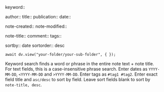 keyword:: 

author:: 
title:: 
publication:: 
date:: 

note-created:: 
note-modified:: 

note-title:: 
comment:: 
tags:: 

sortby:: date
sortorder:: desc

```dataviewjs
await dv.view("your-folder/your-sub-folder", { });
```

Keyword search finds a word or phrase in the entire note text + note title.
For text fields, this is a case-insensitive phrase search. 
Enter dates as `YYYY-MM-DD`, `<YYYY-MM-DD` and `>YYYY-MM-DD`.
Enter tags as `#tag1 #tag2`.
Enter exact field title and `asc/desc` to sort by field. 
Leave sort fields blank to sort by `note-title, desc`.